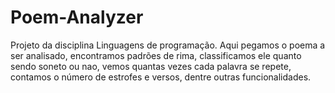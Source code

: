 # Poem-Analyzer
Projeto da disciplina Linguagens de programação. Aqui pegamos o poema a ser analisado, encontramos padrões de rima, 
classificamos ele quanto sendo soneto ou nao, vemos quantas vezes cada palavra se repete, contamos o número de estrofes e versos, 
dentre outras funcionalidades.
